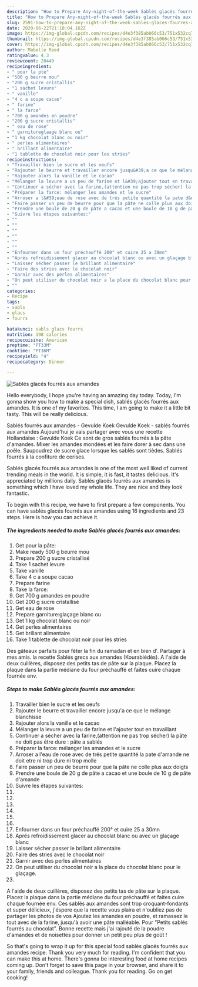 ```yaml
---
description: "How to Prepare Any-night-of-the-week Sablés glacés fourrés aux amandes"
title: "How to Prepare Any-night-of-the-week Sablés glacés fourrés aux amandes"
slug: 2591-how-to-prepare-any-night-of-the-week-sables-glaces-fourres-aux-amandes
date: 2020-06-22T21:18:04.162Z
image: https://img-global.cpcdn.com/recipes/d4e3f385ab066c53/751x532cq70/sables-glaces-fourres-aux-amandes-photo-principale-de-la-recette.jpg
thumbnail: https://img-global.cpcdn.com/recipes/d4e3f385ab066c53/751x532cq70/sables-glaces-fourres-aux-amandes-photo-principale-de-la-recette.jpg
cover: https://img-global.cpcdn.com/recipes/d4e3f385ab066c53/751x532cq70/sables-glaces-fourres-aux-amandes-photo-principale-de-la-recette.jpg
author: Mabelle Reed
ratingvalue: 4.3
reviewcount: 20440
recipeingredient:
- " pour la pte"
- "500 g beurre mou"
- "200 g sucre cristallis"
- "1 sachet levure"
- " vanille"
- "4 c a soupe cacao"
- " farine"
- " la farce"
- "700 g amandes en poudre"
- "200 g sucre cristallis"
- " eau de rose"
- " garnitureglaage blanc ou"
- "1 kg chocolat blanc ou noir"
- " perles alimentaires"
- " brillant alimentaire"
- "1 tablette de chocolat noir pour les stries"
recipeinstructions:
- "Travailler bien le sucre et les oeufs"
- "Rajouter le beurre et travailler encore jusqu&#39;a ce que le mélange blanchisse"
- "Rajouter alors la vanille et le cacao"
- "Mélanger la levure a un peu de farine et l&#39;ajouter tout en travaillant"
- "Continuer a sécher avec la farine,(attention ne pas trop sécher) la pâte ne doit pas être dure : pâte a sablés"
- "Préparer la farce: mélanger les amandes et le sucre"
- "Arroser a l&#39;eau de rose avec de trés petite quantité la pate d&#39;amande ne doit etre ni trop dure ni trop molle"
- "Faire passer un peu de beurre pour que la pâte ne colle plus aux doigts"
- "Prendre une boule de 20 g de pâte a cacao et une boule de 10 g de pâte d&#39;amande"
- "Suivre les étapes suivantes:"
- ""
- ""
- ""
- ""
- ""
- ""
- "Enfourner dans un four préchauffé 200° et cuire 25 a 30mn"
- "Aprés refroidissement glacer au chocolat blanc ou avec un glaçage blanc"
- "Laisser sécher passer le brillant alimentaire"
- "Faire des stries avec le chocolat noir"
- "Garnir avec des perles alimentaires"
- "On peut utiliser du chocolat noir a la place du chocolat blanc pour le glaçage."
- ""
categories:
- Recipe
tags:
- sabls
- glacs
- fourrs

katakunci: sabls glacs fourrs 
nutrition: 198 calories
recipecuisine: American
preptime: "PT33M"
cooktime: "PT36M"
recipeyield: "4"
recipecategory: Dinner

---
```



![Sablés glacés fourrés aux amandes](https://img-global.cpcdn.com/recipes/d4e3f385ab066c53/751x532cq70/sables-glaces-fourres-aux-amandes-photo-principale-de-la-recette.jpg)

Hello everybody, I hope you're having an amazing day today. Today, I'm gonna show you how to make a special dish, sablés glacés fourrés aux amandes. It is one of my favorites. This time, I am going to make it a little bit tasty. This will be really delicious.

Sablés fourrés aux amandes - Gevulde Koek Gevulde Koek - sablés fourrés aux amandes Aujourd&#39;hui je vais partager avec vous une recette Hollandaise : Gevulde Koek Ce sont de gros sablés fourrés à la pâte d&#39;amandes. Mixer les amandes mondées et les faire dorer à sec dans une poêle. Saupoudrez de sucre glace lorsque les sablés sont tièdes. Sablés fourrés à la confiture de cerises.

Sablés glacés fourrés aux amandes is one of the most well liked of current trending meals in the world. It is simple, it is fast, it tastes delicious. It's appreciated by millions daily. Sablés glacés fourrés aux amandes is something which I have loved my whole life. They are nice and they look fantastic.


To begin with this recipe, we have to first prepare a few components. You can have sablés glacés fourrés aux amandes using 16 ingredients and 23 steps. Here is how you can achieve it.

<!--inarticleads1-->

##### The ingredients needed to make Sablés glacés fourrés aux amandes:

1. Get  pour la pâte:
1. Make ready 500 g beurre mou
1. Prepare 200 g sucre cristallisé
1. Take 1 sachet levure
1. Take  vanille
1. Take 4 c a soupe cacao
1. Prepare  farine
1. Take  la farce:
1. Get 700 g amandes en poudre
1. Get 200 g sucre cristallisé
1. Get  eau de rose
1. Prepare  garniture:glaçage blanc ou
1. Get 1 kg chocolat blanc ou noir
1. Get  perles alimentaires
1. Get  brillant alimentaire
1. Take 1 tablette de chocolat noir pour les stries


Des gâteaux parfaits pour fêter la fin du ramadan et en bien d&#39;. Partager à mes amis. la recette Sablés grecs aux amandes (Kourabiédès). A l&#39;aide de deux cuillères, disposez des petits tas de pâte sur la plaque. Placez la plaque dans la partie médiane du four préchauffé et faites cuire chaque fournée env. 

<!--inarticleads2-->

##### Steps to make Sablés glacés fourrés aux amandes:

1. Travailler bien le sucre et les oeufs
1. Rajouter le beurre et travailler encore jusqu&#39;a ce que le mélange blanchisse
1. Rajouter alors la vanille et le cacao
1. Mélanger la levure a un peu de farine et l&#39;ajouter tout en travaillant
1. Continuer a sécher avec la farine,(attention ne pas trop sécher) la pâte ne doit pas être dure : pâte a sablés
1. Préparer la farce: mélanger les amandes et le sucre
1. Arroser a l&#39;eau de rose avec de trés petite quantité la pate d&#39;amande ne doit etre ni trop dure ni trop molle
1. Faire passer un peu de beurre pour que la pâte ne colle plus aux doigts
1. Prendre une boule de 20 g de pâte a cacao et une boule de 10 g de pâte d&#39;amande
1. Suivre les étapes suivantes:
1. 
1. 
1. 
1. 
1. 
1. 
1. Enfourner dans un four préchauffé 200° et cuire 25 a 30mn
1. Aprés refroidissement glacer au chocolat blanc ou avec un glaçage blanc
1. Laisser sécher passer le brillant alimentaire
1. Faire des stries avec le chocolat noir
1. Garnir avec des perles alimentaires
1. On peut utiliser du chocolat noir a la place du chocolat blanc pour le glaçage.
1. 


A l&#39;aide de deux cuillères, disposez des petits tas de pâte sur la plaque. Placez la plaque dans la partie médiane du four préchauffé et faites cuire chaque fournée env. Ces sablés aux amandes sont trop croquant-fondants et super délicieux, j&#39;éspere que la recette vous plaira et n&#39;oubliez pas de partager les photos de vos Ajoutez les amandes en poudre, et ramassez le tout avec de la farine, jusqu&#39;à avoir une pâte malléable. Pour &#34;Petits sablés fourrés au chocolat&#34;. Bonne recette mais j&#39;ai rajouté de la poudre d&#39;amandes et de noisettes pour donner un petit peu plus de goût ! 

So that's going to wrap it up for this special food sablés glacés fourrés aux amandes recipe. Thank you very much for reading. I'm confident that you can make this at home. There's gonna be interesting food at home recipes coming up. Don't forget to save this page in your browser, and share it to your family, friends and colleague. Thank you for reading. Go on get cooking!

